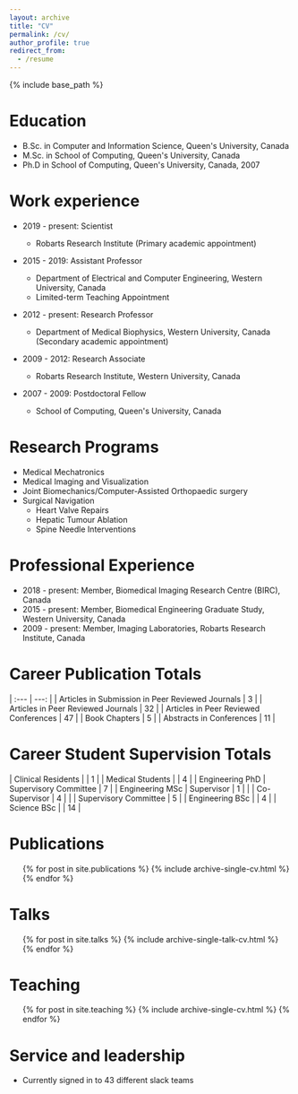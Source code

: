 ```yaml
---
layout: archive
title: "CV"
permalink: /cv/
author_profile: true
redirect_from:
  - /resume
---
```


{% include base_path %}

Education
======
* B.Sc. in Computer and Information Science, Queen's University, Canada
* M.Sc. in School of Computing, Queen's University, Canada
* Ph.D in School of Computing, Queen's University, Canada, 2007

Work experience
======
* 2019 - present: Scientist
  * Robarts Research Institute (Primary academic appointment)

* 2015 - 2019: Assistant Professor
  * Department of Electrical and Computer Engineering, Western University, Canada
  * Limited-term Teaching Appointment

* 2012 - present: Research Professor
  * Department of Medical Biophysics, Western University, Canada (Secondary academic appointment)

* 2009 - 2012: Research Associate
  * Robarts Research Institute, Western University, Canada

* 2007 - 2009: Postdoctoral Fellow
  * School of Computing, Queen's University, Canada

Research Programs
======
* Medical Mechatronics
* Medical Imaging and Visualization
* Joint Biomechanics/Computer-Assisted Orthopaedic surgery
* Surgical Navigation
  * Heart Valve Repairs
  * Hepatic Tumour Ablation
  * Spine Needle Interventions

Professional Experience
======
* 2018 - present: Member, Biomedical Imaging Research Centre (BIRC), Canada
* 2015 - present: Member, Biomedical Engineering Graduate Study, Western University, Canada
* 2009 - present: Member, Imaging Laboratories, Robarts Research Institute, Canada

Career Publication Totals
======

| :---                                             |          ---: |
| Articles in Submission in Peer Reviewed Journals |             3 |
| Articles in Peer Reviewed Journals               |            32 |
| Articles in Peer Reviewed Conferences            |            47 |
| Book Chapters                                    |             5 |
| Abstracts in Conferences                         |            11 |

Career Student Supervision Totals
======

| Clinical Residents |                       |             1 |
| Medical Students   |                       |             4 |
| Engineering PhD    | Supervisory Committee |             7 |
| Engineering MSc    | Supervisor            |             1 |
|                    | Co-Supervisor         |             4 |
|                    | Supervisory Committee |             5 |
| Engineering BSc    |                       |             4 |
| Science BSc        |                       |            14 |

Publications
======
  <ul>{% for post in site.publications %}
    {% include archive-single-cv.html %}
  {% endfor %}</ul>
  
Talks
======
  <ul>{% for post in site.talks %}
    {% include archive-single-talk-cv.html %}
  {% endfor %}</ul>
  
Teaching
======
  <ul>{% for post in site.teaching %}
    {% include archive-single-cv.html %}
  {% endfor %}</ul>
  
Service and leadership
======
* Currently signed in to 43 different slack teams
